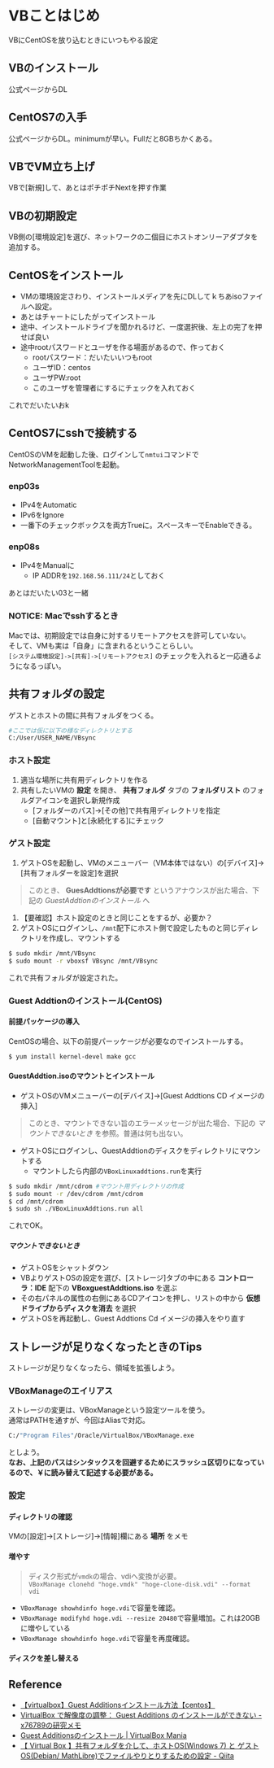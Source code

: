 # VBことはじめ
VBにCentOSを放り込むときにいつもやる設定
## VBのインストール
公式ページからDL
## CentOS7の入手
公式ページからDL。minimumが早い。Fullだと8GBちかくある。
## VBでVM立ち上げ
VBで[新規]して、あとはポチポチNextを押す作業
## VBの初期設定
VB側の[環境設定]を選び、ネットワークの二個目にホストオンリーアダプタを追加する。
## CentOSをインストール
- VMの環境設定さわり、インストールメディアを先にDLしてｋちあisoファイルへ設定。
- あとはチャートにしたがってインストール
- 途中、インストールドライブを聞かれるけど、一度選択後、左上の完了を押せば良い
- 途中rootパスワードとユーザを作る場面があるので、作っておく
	+ rootパスワード：だいたいいつもroot
	+ ユーザID：centos
	+ ユーザPW:root
	+ このユーザを管理者にするにチェックを入れておく

これでだいたいおk
## CentOS7にsshで接続する
CentOSのVMを起動した後、ログインして`nmtui`コマンドでNetworkManagementToolを起動。
### enp03s
- IPv4をAutomatic
- IPv6をIgnore
- 一番下のチェックボックスを両方Trueに。スペースキーでEnableできる。

### enp08s
- IPv4をManualに
	+ IP ADDRを`192.168.56.111/24`としておく

あとはだいたい03と一緒
### NOTICE: Macでsshするとき
Macでは、初期設定では自身に対するリモートアクセスを許可していない。  
そして、VMも実は「自身」に含まれるということらしい。  
`[システム環境設定]->[共有]->[リモートアクセス]` のチェックを入れると一応通るようになるっぽい。

## 共有フォルダの設定
ゲストとホストの間に共有フォルダをつくる。
```bash
#ここでは仮に以下の様なディレクトリとする
C:/User/USER_NAME/VBsync
```

### ホスト設定
1. 適当な場所に共有用ディレクトリを作る
1. 共有したいVMの **設定** を開き、 **共有フォルダ** タブの **フォルダリスト** のフォルダアイコンを選択し新規作成
	+ [フォルダーのパス]->[その他]で共有用ディレクトリを指定
	+ [自動マウント]と[永続化する]にチェック

### ゲスト設定
1. ゲストOSを起動し、VMのメニューバー（VM本体ではない）の[デバイス]->[共有フォルダーを設定]を選択
> このとき、 **GuesAddtionsが必要です** というアナウンスが出た場合、下記の *GuestAddtionのインストール* へ

1. 【要確認】ホスト設定のときと同じことをするが、必要か？
1. ゲストOSにログインし、`/mnt`配下にホスト側で設定したものと同じディレクトリを作成し、マウントする
```bash
$ sudo mkdir /mnt/VBsync
$ sudo mount -r vboxsf VBsync /mnt/VBsync
```

これで共有フォルダが設定された。

### Guest Addtionのインストール(CentOS)
#### 前提パッケージの導入
CentOSの場合、以下の前提パーッケージが必要なのでインストールする。
```bash
$ yum install kernel-devel make gcc
```
#### GuestAddtion.isoのマウントとインストール
- ゲストOSのVMメニューバーの[デバイス]->[Guest Addtions CD イメージの挿入]
>このとき、マウントできない旨のエラーメッセージが出た場合、下記の *マウントできないとき* を参照。普通は何も出ない。

- ゲストOSにログインし、GuestAddtionのディスクをディレクトリにマウントする
	+ マウントしたら内部の`VBoxLinuxaddtions.run`を実行
```bash
$ sudo mkdir /mnt/cdrom	#マウント用ディレクトリの作成
$ sudo mount -r /dev/cdrom /mnt/cdrom
$ cd /mnt/cdrom
$ sudo sh ./VBoxLinuxAddtions.run all
```
これでOK。

##### マウントできないとき
- ゲストOSをシャットダウン
- VBよりゲストOSの設定を選び、[ストレージ]タブの中にある **コントローラ：IDE** 配下の **VBoxguestAddtions.iso** を選ぶ
- その右パネルの属性の右側にあるCDアイコンを押し、リストの中から **仮想ドライブからディスクを消去** を選択
- ゲストOSを再起動し、Guest Addtions Cd イメージの挿入をやり直す

## ストレージが足りなくなったときのTips
ストレージが足りなくなったら、領域を拡張しよう。
### VBoxManageのエイリアス
ストレージの変更は、VBoxManageという設定ツールを使う。  
通常はPATHを通すが、今回はAliasで対応。

```bash
C:/"Program Files"/Oracle/VirtualBox/VBoxManage.exe
```
としよう。  
**なお、上記のパスはシンタックスを回避するためにスラッシュ区切りになっているので、￥に読み替えて記述する必要がある。**

### 設定
#### ディレクトリの確認
VMの[設定]->[ストレージ]->[情報]欄にある **場所** をメモ
#### 増やす
> ディスク形式が`vmdk`の場合、vdiへ変換が必要。  
> `VBoxManage clonehd "hoge.vmdk" "hoge-clone-disk.vdi" --format vdi`

- `VBoxManage showhdinfo hoge.vdi`で容量を確認。
- `VBoxManage modifyhd hoge.vdi --resize 20480`で容量増加。これは20GBに増やしている
- `VBoxManage showhdinfo hoge.vdi`で容量を再度確認。

#### ディスクを差し替える



## Reference
- [【virtualbox】Guest Additionsインストール方法【centos】](http://mpweb.mobi/windows/guestadditions-centos.php)
- [VirtualBox で解像度の調整： Guest Additions のインストールができない - x76789の研究メモ](http://d.hatena.ne.jp/x76789/20131002/1380664591)
- [Guest Additionsのインストール | VirtualBox Mania](http://vboxmania.net/content/guest-additions%E3%81%AE%E3%82%A4%E3%83%B3%E3%82%B9%E3%83%88%E3%83%BC%E3%83%AB)
- [【 Virtual Box 】共有フォルダを介して、ホストOS(Windows 7) と ゲストOS(Debian/ MathLibre)でファイルやりとりするための設定 - Qiita](http://qiita.com/HirofumiYashima/items/6044cfc64cfa3e84f97c)
